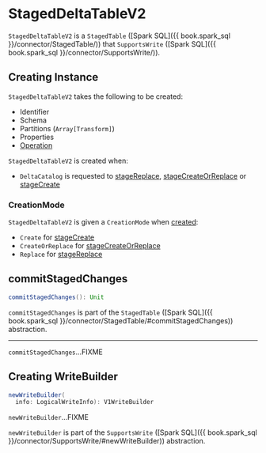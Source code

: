 # StagedDeltaTableV2

`StagedDeltaTableV2` is a `StagedTable` ([Spark SQL]({{ book.spark_sql }}/connector/StagedTable/)) that `SupportsWrite` ([Spark SQL]({{ book.spark_sql }}/connector/SupportsWrite/)).

## Creating Instance

`StagedDeltaTableV2` takes the following to be created:

* <span id="ident"> Identifier
* <span id="schema"> Schema
* <span id="partitions"> Partitions (`Array[Transform]`)
* <span id="properties"> Properties
* [Operation](#operation)

`StagedDeltaTableV2` is created when:

* `DeltaCatalog` is requested to [stageReplace](DeltaCatalog.md#stageReplace), [stageCreateOrReplace](DeltaCatalog.md#stageCreateOrReplace) or [stageCreate](DeltaCatalog.md#stageCreate)

### <span id="operation"> CreationMode

`StagedDeltaTableV2` is given a `CreationMode` when [created](#creating-instance):

* `Create` for [stageCreate](DeltaCatalog.md#stageCreate)
* `CreateOrReplace` for [stageCreateOrReplace](DeltaCatalog.md#stageCreateOrReplace)
* `Replace` for [stageReplace](DeltaCatalog.md#stageReplace)

## <span id="commitStagedChanges"> commitStagedChanges

```scala
commitStagedChanges(): Unit
```

`commitStagedChanges` is part of the `StagedTable` ([Spark SQL]({{ book.spark_sql }}/connector/StagedTable/#commitStagedChanges)) abstraction.

---

`commitStagedChanges`...FIXME

## <span id="newWriteBuilder"> Creating WriteBuilder

```scala
newWriteBuilder(
  info: LogicalWriteInfo): V1WriteBuilder
```

`newWriteBuilder`...FIXME

`newWriteBuilder` is part of the `SupportsWrite` ([Spark SQL]({{ book.spark_sql }}/connector/SupportsWrite/#newWriteBuilder)) abstraction.
